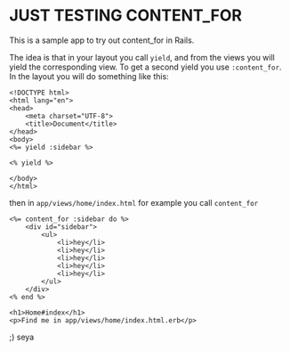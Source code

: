 JUST TESTING CONTENT_FOR
=====

This is a sample app to try out content_for in Rails.

The idea is that in your layout you call `yield`, and from the views you will yield the corresponding view. To get a second yield you use `:content_for`. In the layout you will do something like this:

```
<!DOCTYPE html>
<html lang="en">
<head>
	<meta charset="UTF-8">
	<title>Document</title>
</head>
<body>
<%= yield :sidebar %>

<% yield %>
	
</body>
</html>

```

then in `app/views/home/index.html` for example you call `content_for`

```
<%= content_for :sidebar do %>
	<div id="sidebar">
		<ul>
			<li>hey</li>
			<li>hey</li>
			<li>hey</li>
			<li>hey</li>
			<li>hey</li>
		</ul>
	</div>
<% end %>

<h1>Home#index</h1>
<p>Find me in app/views/home/index.html.erb</p>
```

;) seya


